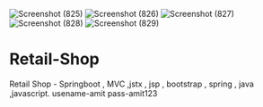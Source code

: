 ![Screenshot (825)](https://user-images.githubusercontent.com/49728020/121767298-088cf600-cb75-11eb-9d41-2d6b68309718.png)
![Screenshot (826)](https://user-images.githubusercontent.com/49728020/121767305-0f1b6d80-cb75-11eb-87ca-1e905b7cfeb9.png)
![Screenshot (827)](https://user-images.githubusercontent.com/49728020/121767312-16427b80-cb75-11eb-9274-302414dff9ca.png)
![Screenshot (828)](https://user-images.githubusercontent.com/49728020/121767314-180c3f00-cb75-11eb-9002-7badcc67a054.png)
![Screenshot (829)](https://user-images.githubusercontent.com/49728020/121767315-18a4d580-cb75-11eb-9971-e944fbaa13f3.png)
# Retail-Shop
Retail Shop - Springboot , MVC ,jstx , jsp , bootstrap , spring , java ,javascript.
usename-amit
pass-amit123
